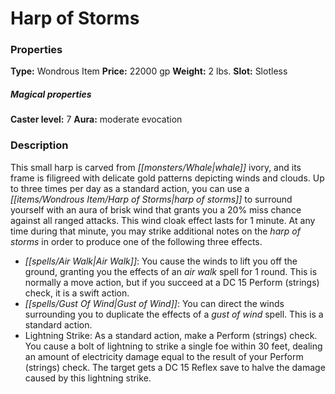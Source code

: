 ﻿---
Title: "Harp of Storms"
Type: "Wondrous Item"
Price: "22000 gp"
Weight: "2 lbs."
Slot: "Slotless"
Caster level: "7"
Aura: "moderate evocation"
Description: |
  "This small harp is carved from whale ivory, and its frame is filigreed with delicate gold patterns depicting winds and clouds. Up to three times per day as a standard action, you can use a _harp of storms_ to surround yourself with an aura of brisk wind that grants you a 20% miss chance against all ranged attacks. This wind cloak effect lasts for 1 minute. At any time during that minute, you may strike additional notes on the _harp of storms_ in order to produce one of the following three effects."
Crafting cost: "11000 gp"
Sources: "['Lands of the Linnorm Kings']"
---

# Harp of Storms

### Properties

**Type:** Wondrous Item **Price:** 22000 gp **Weight:** 2 lbs. **Slot:** Slotless

##### Magical properties

**Caster level:** 7 **Aura:** moderate evocation

### Description

This small harp is carved from _[[monsters/Whale|whale]]_ ivory, and its frame is filigreed with delicate gold patterns depicting winds and clouds. Up to three times per day as a standard action, you can use a _[[items/Wondrous Item/Harp of Storms|harp of storms]]_ to surround yourself with an aura of brisk wind that grants you a 20% miss chance against all ranged attacks. This wind cloak effect lasts for 1 minute. At any time during that minute, you may strike additional notes on the _harp of storms_ in order to produce one of the following three effects.

* _[[spells/Air Walk|Air Walk]]_: You cause the winds to lift you off the ground, granting you the effects of an _air walk_ spell for 1 round. This is normally a move action, but if you succeed at a DC 15 Perform (strings) check, it is a swift action.
* _[[spells/Gust Of Wind|Gust of Wind]]_: You can direct the winds surrounding you to duplicate the effects of a _gust of wind_ spell. This is a standard action.
* Lightning Strike: As a standard action, make a Perform (strings) check. You cause a bolt of lightning to strike a single foe within 30 feet, dealing an amount of electricity damage equal to the result of your Perform (strings) check. The target gets a DC 15 Reflex save to halve the damage caused by this lightning strike.